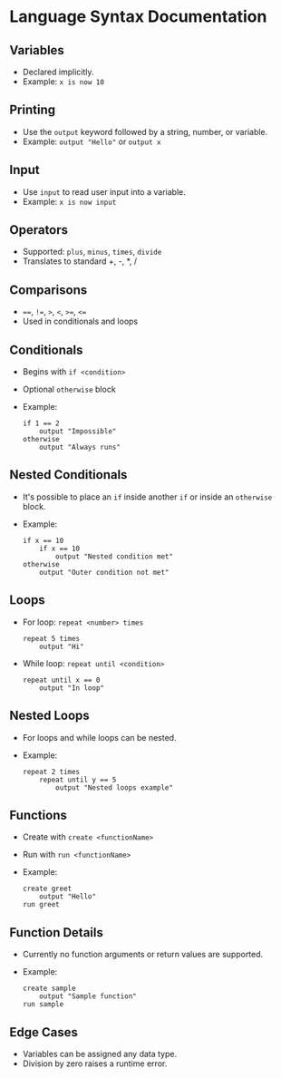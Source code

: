 # Language Syntax Documentation

## Variables

- Declared implicitly.
- Example: `x is now 10`

## Printing

- Use the `output` keyword followed by a string, number, or variable.
- Example: `output "Hello"` or `output x`

## Input

- Use `input` to read user input into a variable.
- Example: `x is now input`

## Operators

- Supported: `plus`, `minus`, `times`, `divide`
- Translates to standard +, -, *, /

## Comparisons

- `==`, `!=`, `>`, `<`, `>=`, `<=`
- Used in conditionals and loops

## Conditionals

- Begins with `if <condition>`
- Optional `otherwise` block
- Example:

  ```enlang
  if 1 == 2
      output "Impossible"
  otherwise
      output "Always runs"
  ```

## Nested Conditionals

- It's possible to place an `if` inside another `if` or inside an `otherwise` block.
- Example:

  ```enlang
  if x == 10
      if x == 10
          output "Nested condition met"
  otherwise
      output "Outer condition not met"
  ```

## Loops

- For loop: `repeat <number> times`
  
  ```enlang
  repeat 5 times
      output "Hi"
  ```

- While loop: `repeat until <condition>`

  ```enlang
  repeat until x == 0
      output "In loop"
  ```

## Nested Loops

- For loops and while loops can be nested.
- Example:

  ```enlang
  repeat 2 times
      repeat until y == 5
          output "Nested loops example"
  ```

## Functions

- Create with `create <functionName>`
- Run with `run <functionName>`
- Example:

  ```enlang
  create greet
      output "Hello"
  run greet
  ```

## Function Details

- Currently no function arguments or return values are supported.
- Example:

  ```enlang
  create sample
      output "Sample function"
  run sample
  ```

## Edge Cases

- Variables can be assigned any data type.
- Division by zero raises a runtime error.
